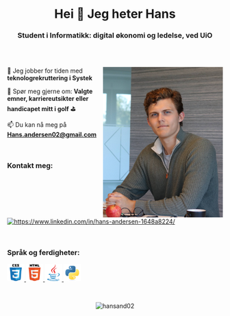 <h1 align="center">Hei 👋 Jeg heter Hans</h1>
<h3 align="center">Student i Informatikk: digital økonomi og ledelse, ved UiO</h3>
<br>
<br>

<p><img src = "Hans.jpg" align="right" width = "280"></p>

 🌱 Jeg jobber for tiden med **teknologrekruttering i Systek** 
<br>

 💬 Spør meg gjerne om: **Valgte emner, karriereutsikter eller handicapet mitt i golf ⛳**
<br>

 📫 Du kan nå meg på **Hans.andersen02@gmail.com**

<br>
<h3 align="left">Kontakt meg:</h3>
<p align="left">
<a href="www.linkedin.com/in/hansandersen" target="blank"><img align="center" src="https://raw.githubusercontent.com/rahuldkjain/github-profile-readme-generator/master/src/images/icons/Social/linked-in-alt.svg" alt="https://www.linkedin.com/in/hans-andersen-1648a8224/" height="30" width="40" /></a>
</p>
<br>
<h3 align="left">Språk og ferdigheter:</h3>
<p align="left"> <a href="https://www.w3schools.com/css/" target="_blank" rel="noreferrer"> <img src="https://raw.githubusercontent.com/devicons/devicon/master/icons/css3/css3-original-wordmark.svg" alt="css3" width="40" height="40"/> </a> <a href="https://www.w3.org/html/" target="_blank" rel="noreferrer"> <img src="https://raw.githubusercontent.com/devicons/devicon/master/icons/html5/html5-original-wordmark.svg" alt="html5" width="40" height="40"/> </a> <a href="https://www.java.com" target="_blank" rel="noreferrer"> <img src="https://raw.githubusercontent.com/devicons/devicon/master/icons/java/java-original.svg" alt="java" width="40" height="40"/> </a> <a href="https://www.python.org" target="_blank" rel="noreferrer"> <img src="https://raw.githubusercontent.com/devicons/devicon/master/icons/python/python-original.svg" alt="python" width="40" height="40"/> </a> </p>
<br>

<p align = "center" ><img align="center" src="https://github-readme-streak-stats.herokuapp.com/?user=hansand02&" alt="hansand02" /></p>

